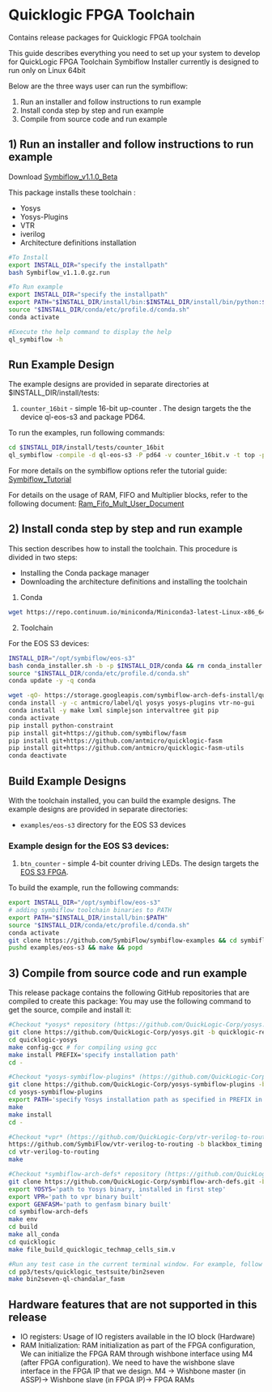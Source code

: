 # Quicklogic FPGA Toolchain
Contains release packages for Quicklogic FPGA toolchain

This guide describes everything you need to set up your system to develop for QuickLogic FPGA Toolchain 
Symbiflow Installer currently is designed to run only on Linux 64bit

Below are the three ways user can run the symbiflow:
1) Run an installer and follow instructions to run example
2) Install conda step by step and run example
3) Compile from source code and run example

## 1) Run an installer and follow instructions to run example

Download [Symbiflow_v1.1.0_Beta](https://github.com/QuickLogic-Corp/quicklogic-fpga-toolchain/releases/download/v1.1.0_Beta/Symbiflow_v1.1.0.gz.run)

This package installs these toolchain :

- Yosys
- Yosys-Plugins
- VTR
- iverilog
- Architecture definitions installation


```bash
#To Install
export INSTALL_DIR="specify the installpath"
bash Symbiflow_v1.1.0.gz.run

#To Run example
export INSTALL_DIR="specify the installpath"
export PATH="$INSTALL_DIR/install/bin:$INSTALL_DIR/install/bin/python:$PATH"
source "$INSTALL_DIR/conda/etc/profile.d/conda.sh"
conda activate

#Execute the help command to display the help
ql_symbiflow -h
```

## Run Example Design

The example designs are provided in separate directories at $INSTALL_DIR/install/tests:

1. `counter_16bit` - simple 16-bit up-counter . The design targets the the device ql-eos-s3 and package PD64.

To run the examples, run following commands:
```bash
cd $INSTALL_DIR/install/tests/counter_16bit
ql_symbiflow -compile -d ql-eos-s3 -P pd64 -v counter_16bit.v -t top -p counter_16bit.pcf 

```

For more details on the symbiflow options refer the tutorial guide:
[Symbiflow_Tutorial](https://github.com/QuickLogic-Corp/quicklogic-fpga-toolchain/files/4870517/Symbiflow_Installation_Guide_and_Tutorial.pdf)

For details on the usage of RAM, FIFO and Multiplier blocks, refer to the following document:
[Ram_Fifo_Mult_User_Document](https://github.com/QuickLogic-Corp/quicklogic-fpga-toolchain/files/4751774/S3B_Hardmacro_User_Guide.pdf)

## 2) Install conda step by step and run example

This section describes how to install the toolchain. This procedure is divided in two steps:

- Installing the Conda package manager
- Downloading the architecture definitions and installing the toolchain

1. Conda

```bash
wget https://repo.continuum.io/miniconda/Miniconda3-latest-Linux-x86_64.sh -O conda_installer.sh
```

2. Toolchain

For the EOS S3 devices:

```bash
INSTALL_DIR="/opt/symbiflow/eos-s3"
bash conda_installer.sh -b -p $INSTALL_DIR/conda && rm conda_installer.sh
source "$INSTALL_DIR/conda/etc/profile.d/conda.sh"
conda update -y -q conda

wget -qO- https://storage.googleapis.com/symbiflow-arch-defs-install/quicklogic/arch-defs-install-eos-s3-f7880e1f.tar.xz | tar -xJ -C $INSTALL_DIR
conda install -y -c antmicro/label/ql yosys yosys-plugins vtr-no-gui
conda install -y make lxml simplejson intervaltree git pip
conda activate
pip install python-constraint
pip install git+https://github.com/symbiflow/fasm
pip install git+https://github.com/antmicro/quicklogic-fasm
pip install git+https://github.com/antmicro/quicklogic-fasm-utils
conda deactivate
```

## Build Example Designs

With the toolchain installed, you can build the example designs.
The example designs are provided in separate directories:

* `examples/eos-s3` directory for the EOS S3 devices

### Example design for the EOS S3 devices:

1. `btn_counter` - simple 4-bit counter driving LEDs. The design targets the [EOS S3 FPGA](https://www.quicklogic.com/products/eos-s3/).

To build the example, run the following commands:

```bash
export INSTALL_DIR="/opt/symbiflow/eos-s3"
# adding symbiflow toolchain binaries to PATH
export PATH="$INSTALL_DIR/install/bin:$PATH"
source "$INSTALL_DIR/conda/etc/profile.d/conda.sh"
conda activate
git clone https://github.com/SymbiFlow/symbiflow-examples && cd symbiflow-examples
pushd examples/eos-s3 && make && popd
```

## 3) Compile from source code and run example

This release package contains the following GitHub repositories that are compiled to create this package:
You may use the following command to get the source, compile and install it:
```bash
#Checkout *yosys* repository (https://github.com/QuickLogic-Corp/yosys.git), branch: **quicklogic-rebased**. 
git clone https://github.com/QuickLogic-Corp/yosys.git -b quicklogic-rebased quicklogic-yosys
cd quicklogic-yosys
make config-gcc # for compiling using gcc
make install PREFIX='specify installation path'
cd -

#Checkout *yosys-symbiflow-plugins* (https://github.com/QuickLogic-Corp/yosys-symbiflow-plugins), branch: **ql-ios**.
git clone https://github.com/QuickLogic-Corp/yosys-symbiflow-plugins -b ql-ios
cd yosys-symbiflow-plugins
export PATH='specify Yosys installation path as specified in PREFIX in previous step':$PATH
make
make install
cd -

#Checkout *vpr* (https://github.com/QuickLogic-Corp/vtr-verilog-to-routing.git), branch: **blackbox_timing**.
https://github.com/SymbiFlow/vtr-verilog-to-routing -b blackbox_timing
cd vtr-verilog-to-routing
make

#Checkout *symbiflow-arch-defs* repository (https://github.com/QuickLogic-Corp/symbiflow-arch-defs.git), branch: **quicklogic-upstream-rebase**. 
git clone https://github.com/QuickLogic-Corp/symbiflow-arch-defs.git -b quicklogic-upstream-rebase
export YOSYS='path to Yosys binary, installed in first step'
export VPR='path to vpr binary built'
export GENFASM='path to genfasm binary built'
cd symbiflow-arch-defs
make env
cd build
make all_conda
cd quicklogic
make file_build_quicklogic_techmap_cells_sim.v

#Run any test case in the current terminal window. For example, follow these steps to run a test case:
cd pp3/tests/quicklogic_testsuite/bin2seven
make bin2seven-ql-chandalar_fasm
```

## Hardware features that are not supported in this release
- IO registers: Usage of IO registers available in the IO block (Hardware) 
- RAM Initialization: RAM initialization as part of the FPGA configuration, We can initialize the FPGA RAM through wishbone interface using M4 (after FPGA configuration). We need to have the wishbone slave interface in the FPGA IP that we design.
M4 -> Wishbone master (in ASSP)-> Wishbone slave (in FPGA IP)-> FPGA RAMs
